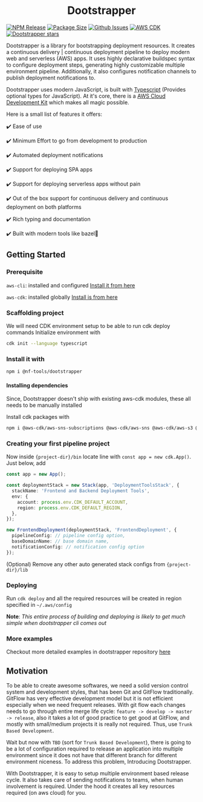 # <div align="center">Dootstrapper</div>

[![NPM Release](https://img.shields.io/npm/v/@nf-tools/dootstrapper?style=for-the-badge)](https://www.npmjs.com/package/@nf-tools/dootstrapper) [![Package Size](https://img.shields.io/bundlephobia/min/@nf-tools/dootstrapper?style=for-the-badge)](https://www.npmjs.com/package/@nf-tools/dootstrapper) [![Github Issues](https://img.shields.io/github/issues-raw/nextfaze/dootstrapper?style=for-the-badge)](https://github.com/NextFaze/dootstrapper) [![AWS CDK](https://img.shields.io/npm/dependency-version/@nf-tools/dootstrapper/peer/@aws-cdk/core?style=for-the-badge)](https://github.com/aws/aws-cdk) [![Dootstrapper stars](https://img.shields.io/github/stars/nextfaze/dootstrapper?color=orange&style=for-the-badge)](https://github.com/NextFaze/dootstrapper/stargazers)

Dootstrapper is a library for bootstrapping deployment resources. It creates a continuous delivery | continuous deployment pipeline to deploy modern web and serverless (AWS) apps. It uses highly declarative buildspec syntax to configure deployment steps, generating highly customizable multiple environment pipeline. Additionally, it also configures notification channels to publish deployment notifications to.

Dootstrapper uses modern JavaScript, is built with [Typescript](https://www.typescriptlang.org/) (Provides optional types for JavaScript). At it's core, there is a [AWS Cloud Development Kit](https://docs.aws.amazon.com/cdk/) which makes all magic possible.

Here is a small list of features it offers:

✔️ Ease of use

✔️ Minimum Effort to go from development to production

✔️ Automated deployment notifications

✔️ Support for deploying SPA apps

✔️ Support for deploying serverless apps without pain

✔️ Out of the box support for continuous delivery and continuous deployment on both platforms

✔️ Rich typing and documentation

✔️ Built with modern tools like bazel🍃️

## Getting Started

### Prerequisite

`aws-cli`: installed and configured [Install it from here](https://docs.aws.amazon.com/cli/latest/userguide/cli-chap-install.html)

`aws-cdk`: installed globally [Install is from here](https://www.npmjs.com/package/aws-cdk)

### Scaffolding project

We will need CDK environment setup to be able to run cdk deploy commands
Initialize environment with

```sh
cdk init --language typescript
```

### Install it with

```sh
npm i @nf-tools/dootstrapper
```

#### Installing dependencies

Since, Dootstrapper doesn't ship with existing aws-cdk modules, these all needs to be manually installed

Install cdk packages with

```sh
npm i @aws-cdk/aws-sns-subscriptions @aws-cdk/aws-sns @aws-cdk/aws-s3 @aws-cdk/aws-iam @aws-cdk/aws-events-targets @aws-cdk/aws-events @aws-cdk/aws-codepipeline-actions @aws-cdk/aws-codepipeline @aws-cdk/aws-codebuild @aws-cdk/aws-cloudtrail @aws-cdk/aws-ssm @aws-cdk/aws-route53 @aws-cdk/aws-cloudfront @aws-cdk/aws-certificatemanager
```

### Creating your first pipeline project

Now inside `{project-dir}/bin` locate line with `const app = new cdk.App()`. Just below, add

```typescript
const app = new App();

const deploymentStack = new Stack(app, 'DeploymentToolsStack', {
  stackName: 'Frontend and Backend Deployment Tools',
  env: {
    account: process.env.CDK_DEFAULT_ACCOUNT,
    region: process.env.CDK_DEFAULT_REGION,
  },
});

new FrontendDeployment(deploymentStack, 'FrontendDeployment', {
  pipelineConfig: // pipeline config option,
  baseDomainName: // base domain name,
  notificationConfig: // notification config option
});
```

(Optional) Remove any other auto generated stack configs from `{project-dir}/lib`

### Deploying

Run `cdk deploy` and all the required resources will be created in region specified in `~/.aws/config`

**Note**: _This entire process of building and deploying is likely to get much simple when dootstrapper cli comes out_

### More examples

Checkout more detailed examples in dootstrapper repository [here](https://github.com/NextFaze/dootstrapper/blob/develop/example/index.ts)

## Motivation

To be able to create awesome softwares, we need a solid version control system and development styles, that has been Git and GitFlow traditionally. GitFlow has very effective development model but it is not efficient especially when we need frequent releases. With git flow each changes needs to go through entire merge life cycle: `feature -> develop -> master -> release`, also it takes a lot of good practice to get good at GitFlow, and mostly with small/medium projects it is really not required. Thus, use `Trunk Based Development`.

Wait but now with `TBD` (sort for `Trunk Based Development`), there is going to be a lot of configuration required to release an application into multiple environment since it does not have that different branch for different environment niceness. To address this problem, Introducing Dootstrapper.

With Dootstrapper, it is easy to setup multiple environment based release cycle. It also takes care of sending notifications to teams, when human involvement is required. Under the hood it creates all key resources required (on aws cloud) for you.

